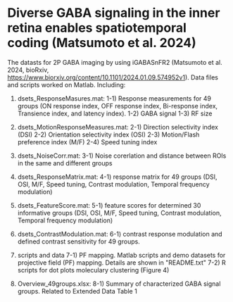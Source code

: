 # Diverse GABA signaling in the inner retina enables spatiotemporal coding (Matsumoto et al. 2024)

The datasts for 2P GABA imaging by using iGABASnFR2 (Matsumoto et al. 2024, bioRxiv, https://www.biorxiv.org/content/10.1101/2024.01.09.574952v1). Data files and scripts worked on Matlab.
Including:
1) dsets_ResponseMasures.mat:
   1-1) Response measurements for 49 groups (ON response index, OFF response index, Bi-response index, Transience index, and latency index).
   1-2) GABA signal
   1-3) RF size
2) dsets_MotionResponseMeasures.mat:
   2-1) Direction selectivity index (DSI)
   2-2) Orientation selectivity index (OSI)
   2-3) Motion/Flash preference index (M/F)
   2-4) Speed tuning index
3) dsets_NoiseCorr.mat:
   3-1) Noise corerlation and distance between ROIs in the same and different groups
4) dsets_ResponseMatrix.mat:
   4-1) response matrix for 49 groups (DSI, OSI, M/F, Speed tuning, Contrast modulation, Temporal frequency modulation)
5) dsets_FeatureScore.mat:
   5-1) feature scores for determined 30 informative groups (DSI, OSI, M/F, Speed tuning, Contrast modulation, Temporal frequency modulation)
6) dsets_ContrastModulation.mat:
   6-1) contrast response modulation and defined contrast sensitivity for 49 groups. 

7) scripts and data
   7-1) PF mapping. Matlab scripts and demo datasets for projective field (PF) mapping. Details are shown in "README.txt"
   7-2) R scripts for dot plots moleculary clustering (Figure 4)


8) Overview_49groups.xlsx:
   8-1) Summary of characterized GABA signal groups. Related to Extended Data Table 1
